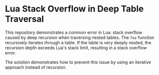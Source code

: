 # Lua Stack Overflow in Deep Table Traversal

This repository demonstrates a common error in Lua: stack overflow caused by deep recursion when traversing nested tables.  The `foo` function recursively iterates through a table.  If the table is very deeply nested, the recursion depth exceeds Lua's stack limit, resulting in a stack overflow error.

The solution demonstrates how to prevent this issue by using an iterative approach instead of recursion.